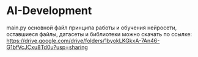 # AI-Development
main.py основной файл принципа работы и обучения нейросети, оставшиеся файлы, датасеты и библиотеки можно скачать 
по ссылке: https://drive.google.com/drive/folders/1byokLKGkxA-7An46-G1bfVcJCxu8Td0u?usp=sharing
